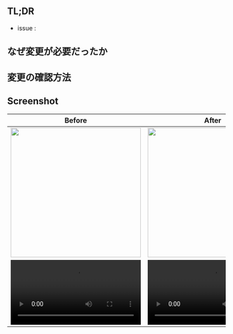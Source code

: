 ## TL;DR

- issue :

## なぜ変更が必要だったか

## 変更の確認方法

## Screenshot

|            Before            |            After             |
|:----------------------------:|:----------------------------:|
|  <img src="" width="300" />  |  <img src="" width="300" />  |
| <video src="" width="300" /> | <video src="" width="300" /> |
